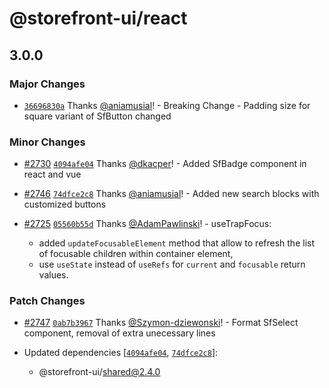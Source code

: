 # @storefront-ui/react

## 3.0.0

### Major Changes

- [`36696830a`](https://github.com/vuestorefront/storefront-ui/commit/36696830a2c1cc3ebd21cc7aae94e3a6672ecc64) Thanks [@aniamusial](https://github.com/aniamusial)! - Breaking Change - Padding size for square variant of SfButton changed

### Minor Changes

- [#2730](https://github.com/vuestorefront/storefront-ui/pull/2730) [`4094afe04`](https://github.com/vuestorefront/storefront-ui/commit/4094afe045b06a57c90f67826300aad95b1f5426) Thanks [@dkacper](https://github.com/dkacper)! - Added SfBadge component in react and vue

- [#2746](https://github.com/vuestorefront/storefront-ui/pull/2746) [`74dfce2c8`](https://github.com/vuestorefront/storefront-ui/commit/74dfce2c8aab7e959de40672c787d489bfe31537) Thanks [@aniamusial](https://github.com/aniamusial)! - Added new search blocks with customized buttons

- [#2725](https://github.com/vuestorefront/storefront-ui/pull/2725) [`05560b55d`](https://github.com/vuestorefront/storefront-ui/commit/05560b55ddd0fe8c6e1225b083530841f93ec8ba) Thanks [@AdamPawlinski](https://github.com/AdamPawlinski)! - useTrapFocus:

  - added `updateFocusableElement` method that allow to refresh the list of focusable children within container element,
  - use `useState` instead of `useRefs` for `current` and `focusable` return values.

### Patch Changes

- [#2747](https://github.com/vuestorefront/storefront-ui/pull/2747) [`0ab7b3967`](https://github.com/vuestorefront/storefront-ui/commit/0ab7b3967e0fab002ed0f59bd3491f6a3d046319) Thanks [@Szymon-dziewonski](https://github.com/Szymon-dziewonski)! - Format SfSelect component, removal of extra unecessary lines

- Updated dependencies [[`4094afe04`](https://github.com/vuestorefront/storefront-ui/commit/4094afe045b06a57c90f67826300aad95b1f5426), [`74dfce2c8`](https://github.com/vuestorefront/storefront-ui/commit/74dfce2c8aab7e959de40672c787d489bfe31537)]:
  - @storefront-ui/shared@2.4.0
